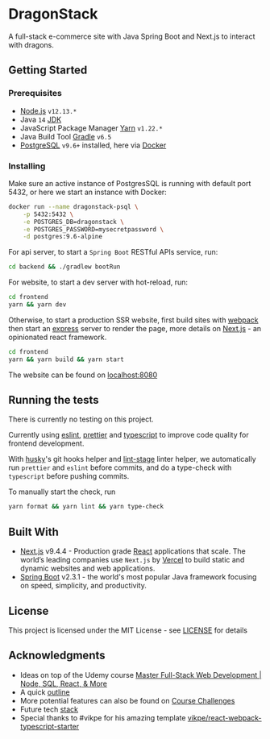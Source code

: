 # DragonStack

A full-stack e-commerce site with Java Spring Boot and Next.js to interact with dragons.

## Getting Started

### Prerequisites

- [Node.js](https://nodejs.org/) `v12.13.*`
- Java `14` [JDK](https://openjdk.java.net/projects/jdk/14/)
- JavaScript Package Manager [Yarn](https://yarnpkg.com/) `v1.22.*`
- Java Build Tool [Gradle](https://gradle.org/) `v6.5`
- [PostgreSQL](https://www.postgresql.org/) `v9.6+` installed, here via [Docker](https://hub.docker.com/_/postgres)

### Installing

Make sure an active instance of PostgresSQL is running with default port 5432,
or here we start an instance with Docker:

```bash
docker run --name dragonstack-psql \
    -p 5432:5432 \
    -e POSTGRES_DB=dragonstack \
    -e POSTGRES_PASSWORD=mysecretpassword \
    -d postgres:9.6-alpine
```

For api server, to start a `Spring Boot` RESTful APIs service, run:

```bash
cd backend && ./gradlew bootRun
```

For website, to start a dev server with hot-reload, run:

```bash
cd frontend
yarn && yarn dev
```

Otherwise, to start a production SSR website, first build sites with [webpack](https://webpack.js.org) then start an [express](https://expressjs.com) server to render the page, more details on [Next.js](https://nextjs.org) - an opinionated react framework.

```bash
cd frontend
yarn && yarn build && yarn start
```

The website can be found on [localhost:8080](http://localhost:8080)

## Running the tests

There is currently no testing on this project.

Currently using [eslint](https://eslint.org/), [prettier](https://prettier.io/) and [typescript](https://www.typescriptlang.org/) to improve code quality for frontend development.

With [husky](https://github.com/typicode/husky)'s git hooks helper and [lint-stage](https://github.com/okonet/lint-staged) linter helper, we automatically run `prettier` and `eslint` before commits, and do a type-check with `typescript` before pushing commits.

To manually start the check, run

```bash
yarn format && yarn lint && yarn type-check
```

## Built With

- [Next.js](https://reactjs.org/) v9.4.4 - Production grade [React](https://reactjs.org/) applications that scale. The world’s leading companies use `Next.js` by [Vercel](https://vercel.com/) to build static and dynamic websites and web applications.
- [Spring Boot](https://spring.io/) v2.3.1 - the world's most popular Java framework focusing on speed, simplicity, and productivity.

## License

This project is licensed under the MIT License - see [LICENSE](LICENSE) for details

## Acknowledgments

- Ideas on top of the Udemy course [Master Full-Stack Web Development | Node, SQL, React, & More](https://www.udemy.com/course/full-stack/)
- A quick [outline](doc/OUTLINE.md)
- More potential features can also be found on [Course Challenges](doc/CHALLENGES.md)
- Future tech [stack](doc/INTERESTS.md)
- Special thanks to #vikpe for his amazing template [vikpe/react-webpack-typescript-starter](https://github.com/vikpe/react-webpack-typescript-starter)
